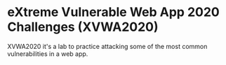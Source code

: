 # eXtreme Vulnerable Web App 2020 Challenges (XVWA2020)

XVWA2020 it's a lab to practice attacking some of the most common vulnerabilities in a web app.
